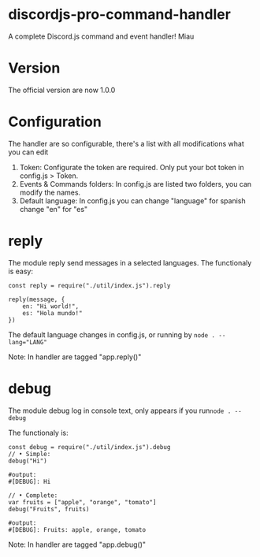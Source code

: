 # discordjs-pro-command-handler
A complete Discord.js command and event handler! Miau

# Version

The official version are now 1.0.0

# Configuration

The handler are so configurable, there's a list with all modifications what you can edit

1) Token:
	Configurate the token are required.
	Only put your bot token in config.js > Token. 
2) Events & Commands folders:
	In config.js are listed two folders, you can modify the names.
3) Default language:
	In config.js you can change "language" for spanish change "en" for "es"
# reply
The module reply send messages in a selected languages.
The functionaly is easy:
```
const reply = require("./util/index.js").reply

reply(message, {
	en: "Hi world!",
	es: "Hola mundo!"
})
```

The default language changes in config.js, or running by ```node . --lang="LANG"```

Note: In handler are tagged "app.reply()"

# debug

The module debug log in console text, only appears if you run```node . --debug```

The functionaly is:
```
const debug = require("./util/index.js").debug
// • Simple:
debug("Hi")

#output: 
#[DEBUG]: Hi

// • Complete:
var fruits = ["apple", "orange", "tomato"]
debug("Fruits", fruits)

#output: 
#[DEBUG]: Fruits: apple, orange, tomato
```

Note: In handler are tagged "app.debug()"

